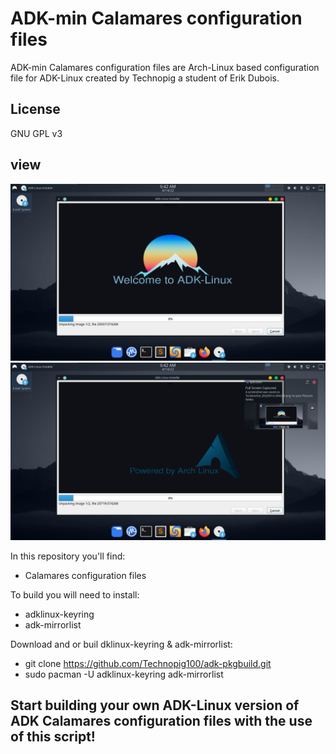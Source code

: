 # ADK-min Calamares configuration files

ADK-min Calamares configuration files are Arch-Linux based configuration file for ADK-Linux created by Technopig a student of Erik Dubois.

## License

GNU GPL v3

## view
![view](View-1.png?raw=true)
![view](View-2.png?raw=true)

In this repository you'll find:

-  Calamares configuration files

To build you will need to install:

-  adklinux-keyring
-  adk-mirrorlist

Download and or buil dklinux-keyring & adk-mirrorlist:

-  git clone https://github.com/Technopig100/adk-pkgbuild.git
-  sudo pacman -U adklinux-keyring adk-mirrorlist

## Start building your own ADK-Linux version of ADK Calamares configuration files with the use of this script!

